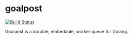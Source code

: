# goalpost

[![Build Status](https://build.packetlostandfound.us/api/badges/chiefnoah/goalpost/status.svg)](https://build.packetlostandfound.us/chiefnoah/goalpost)

Goalpost is a durable, embedable, worker queue for Golang.
